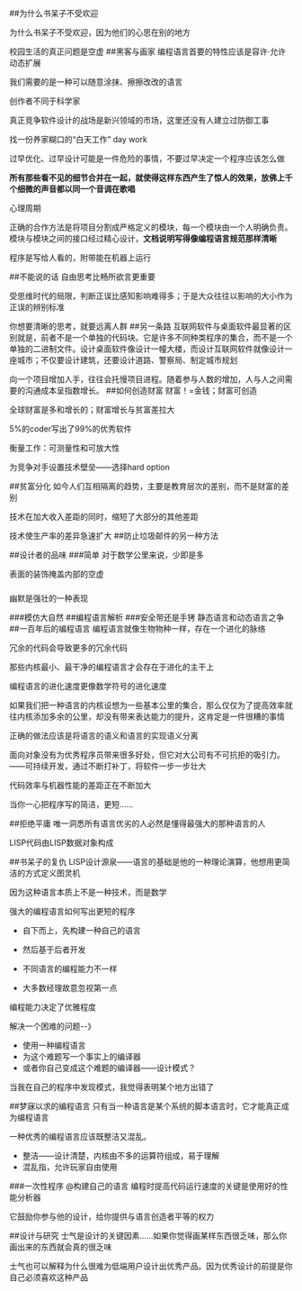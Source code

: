 ##为什么书呆子不受欢迎

为什么书呆子不受欢迎，因为他们的心思在别的地方

校园生活的真正问题是空虚
##黑客与画家
编程语言首要的特性应该是容许·允许动态扩展

我们需要的是一种可以随意涂抹、擦擦改改的语言

创作者不同于科学家

真正竞争软件设计的战场是新兴领域的市场，这里还没有人建立过防御工事

找一份养家糊口的“白天工作” day work

过早优化、过早设计可能是一件危险的事情，不要过早决定一个程序应该怎么做

**所有那些看不见的细节合并在一起，就使得这样东西产生了惊人的效果，放佛上千个细微的声音都以同一个音调在歌唱**

心理周期

正确的合作方法是将项目分割成严格定义的模块，每一个模块由一个人明确负责。模块与模块之间的接口经过精心设计，**文档说明写得像编程语言规范那样清晰**

程序是写给人看的，附带能在机器上运行

##不能说的话
自由思考比畅所欲言更重要

受思维时代的局限，判断正误比感知影响难得多；于是大众往往以影响的大小作为正误的辨别标准

你想要清晰的思考，就要远离人群
##另一条路
互联网软件与桌面软件最显著的区别就是，前者不是一个单独的代码块。它是许多不同种类程序的集合，而不是一个单独的二进制文件。设计桌面软件像设计一幢大楼，而设计互联网软件就像设计一座城市；不仅要设计建筑，还要设计道路、警察局、制定城市规划

向一个项目增加人手，往往会托慢项目进程。随着参与人数的增加，人与人之间需要的沟通成本呈指数增长。
##如何创造财富
财富！=金钱；财富可创造

全球财富是多和增长的；财富增长与贫富差拉大

5%的coder写出了99%的优秀软件

衡量工作：可测量性和可放大性

为竞争对手设置技术壁垒——选择hard option

##贫富分化
如今人们互相隔离的趋势，主要是教育层次的差别，而不是财富的差别

技术在加大收入差距的同时，缩短了大部分的其他差距

技术使生产率的差异急速扩大
##防止垃圾邮件的另一种方法

##设计者的品味
###简单
对于数学公里来说，少即是多

表面的装饰掩盖内部的空虚

###
幽默是强壮的一种表现

###模仿大自然
##编程语言解析
###安全带还是手铐
静态语言和动态语言之争
##一百年后的编程语言
编程语言就像生物物种一样，存在一个进化的脉络

冗余的代码会导致更多的冗余代码

那些内核最小、最干净的编程语言才会存在于进化的主干上

编程语言的进化速度更像数学符号的进化速度

如果我们把一种语言的内核设想为一些基本公里的集合，那么仅仅为了提高效率就往内核添加多余的公里，却没有带来表达能力的提升，这肯定是一件很糟的事情

正确的做法应该是将语言的语义和语言的实现语义分离

面向对象没有为优秀程序员带来很多好处，但它对大公司有不可抗拒的吸引力。——可持续开发，通过不断打补丁，将软件一步一步壮大

代码效率与机器性能的差距正在不断加大

当你一心把程序写的简洁，更短……

##拒绝平庸
唯一洞悉所有语言优劣的人必然是懂得最强大的那种语言的人

LISP代码由LISP数据对象构成

##书呆子的复仇
LISP设计源泉——语言的基础是他的一种理论演算，他想用更简洁的方式定义图灵机

因为这种语言本质上不是一种技术，而是数学

强大的编程语言如何写出更短的程序
 - 自下而上，先构建一种自己的语言
 - 然后基于后者开发

- 不同语言的编程能力不一样
- 大多数经理故意忽视第一点

编程能力决定了优雅程度

解决一个困难的问题--》
- 使用一种编程语言
- 为这个难题写一个事实上的编译器
- 或者你自己变成这个难题的编译器——设计模式？

当我在自己的程序中发现模式，我觉得表明某个地方出错了

##梦寐以求的编程语言
只有当一种语言是某个系统的脚本语言时，它才能真正成为编程语言

一种优秀的编程语言应该既整洁又混乱。
- 整洁——设计清楚，内核由不多的运算符组成，易于理解
- 混乱指，允许玩家自由使用

###一次性程序 @构建自己的语言
编程时提高代码运行速度的关键是使用好的性能分析器


它鼓励你参与他的设计，给你提供与语言创造者平等的权力

##设计与研究
士气是设计的关键因素……如果你觉得画某样东西很乏味，那么你画出来的东西就会真的很乏味

士气也可以解释为什么很难为低端用户设计出优秀产品。因为优秀设计的前提是你自己必须喜欢这种产品





